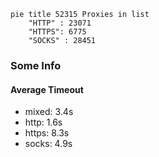 
```mermaid
pie title 52315 Proxies in list
    "HTTP" : 23071
    "HTTPS": 6775
    "SOCKS" : 28451
```

### Some Info
#### Average Timeout

- mixed: 3.4s
- http: 1.6s
- https: 8.3s
- socks: 4.9s